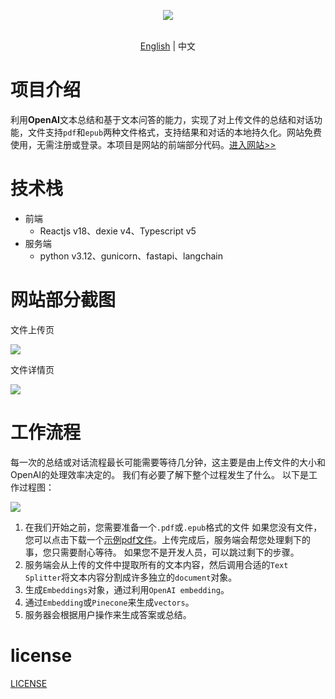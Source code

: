 <p align="center">
    <img src="https://hukepublicbucket.oss-cn-hangzhou.aliyuncs.com/readerguru/readerguru-logo.png" />
</p>
<p align="center">
    <br> <a href="README.md">English</a> | 中文</a>
</p>

# 项目介绍
利用**OpenAI**文本总结和基于文本问答的能力，实现了对上传文件的总结和对话功能，文件支持`pdf`和`epub`两种文件格式，支持结果和对话的本地持久化。网站免费使用，无需注册或登录。本项目是网站的前端部分代码。[进入网站>>](http://reader.guru/introduction)
# 技术栈
- 前端
    - Reactjs v18、dexie v4、Typescript v5
- 服务端
    - python v3.12、gunicorn、fastapi、langchain
# 网站部分截图
文件上传页

![](https://hukepublicbucket.oss-cn-hangzhou.aliyuncs.com/readerguru/readerguru-uploadpage.png)

文件详情页

![](https://hukepublicbucket.oss-cn-hangzhou.aliyuncs.com/readerguru/readerguru-detailpage.png)
# 工作流程
每一次的总结或对话流程最长可能需要等待几分钟，这主要是由上传文件的大小和OpenAI的处理效率决定的。 我们有必要了解下整个过程发生了什么。 以下是工作过程图：

![](https://hukepublicbucket.oss-cn-hangzhou.aliyuncs.com/readerguru/readerguru-flow.png)

1. 在我们开始之前，您需要准备一个`.pdf`或`.epub`格式的文件 如果您没有文件，您可以点击下载一个[示例pdf文件](https://hukepublicbucket.oss-cn-hangzhou.aliyuncs.com/readerguru/IntoThinAirBook.pdf)。上传完成后，服务端会帮您处理剩下的事，您只需要耐心等待。 如果您不是开发人员，可以跳过剩下的步骤。
2. 服务端会从上传的文件中提取所有的文本内容，然后调用合适的`Text Splitter`将文本内容分割成许多独立的`document`对象。
3. 生成`Embeddings`对象，通过利用`OpenAI embedding`。
4. 通过`Embedding`或`Pinecone`来生成`vectors`。
5. 服务器会根据用户操作来生成答案或总结。

# license

[LICENSE](./LICENSE)